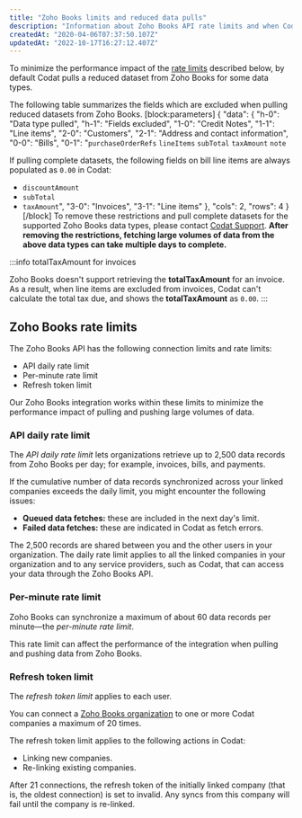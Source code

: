 ```yaml
---
title: "Zoho Books limits and reduced data pulls"
description: "Information about Zoho Books API rate limits and when Codat pulls reduced datasets."
createdAt: "2020-04-06T07:37:50.107Z"
updatedAt: "2022-10-17T16:27:12.407Z"
---
```


To minimize the performance impact of the [rate limits](https://docs.codat.io/docs/zoho-book-limits#zoho-books-rate-limits) described below, by default Codat pulls a reduced dataset from Zoho Books for some data types.

The following table summarizes the fields which are excluded when pulling reduced datasets from Zoho Books.
[block:parameters]
{
"data": {
"h-0": "Data type pulled",
"h-1": "Fields excluded",
"1-0": "Credit Notes",
"1-1": "Line items",
"2-0": "Customers",
"2-1": "Address and contact information",
"0-0": "Bills",
"0-1": "`purchaseOrderRefs`
`lineItems`
`subTotal`
`taxAmount`
`note`

If pulling complete datasets, the following fields on bill line items are always populated as `0.00` in Codat:

- `discountAmount`
- `subTotal`
- `taxAmount`",
  "3-0": "Invoices",
  "3-1": "Line items"
  },
  "cols": 2,
  "rows": 4
  }
  [/block]
  To remove these restrictions and pull complete datasets for the supported Zoho Books data types, please contact [Codat Support](mailto:support@codat.io). **After removing the restrictions, fetching large volumes of data from the above data types can take multiple days to complete.**

:::info totalTaxAmount for invoices

Zoho Books doesn't support retrieving the **totalTaxAmount** for an invoice. As a result, when line items are excluded from invoices, Codat can't calculate the total tax due, and shows the **totalTaxAmount** as `0.00`.
:::

## Zoho Books rate limits

The Zoho Books API has the following connection limits and rate limits:

- API daily rate limit
- Per-minute rate limit
- Refresh token limit

Our Zoho Books integration works within these limits to minimize the performance impact of pulling and pushing large volumes of data.

### API daily rate limit

The _API daily rate limit_ lets organizations retrieve up to 2,500 data records from Zoho Books per day; for example, invoices, bills, and payments.

If the cumulative number of data records synchronized across your linked companies exceeds the daily limit, you might encounter the following issues:

- **Queued data fetches:** these are included in the next day's limit.
- **Failed data fetches:** these are indicated in Codat as fetch errors.

The 2,500 records are shared between you and the other users in your organization. The daily rate limit applies to all the linked companies in your organization and to any service providers, such as Codat, that can access your data through the Zoho Books API.

### Per-minute rate limit

Zoho Books can synchronize a maximum of about 60 data records per minute—the _per-minute rate limit_.

This rate limit can affect the performance of the integration when pulling and pushing data from Zoho Books.

### Refresh token limit

The _refresh token limit_ applies to each user.

You can connect a [Zoho Books organization](https://www.zoho.com/uk/books/help/settings/organization-profile.html) to one or more Codat companies a maximum of 20 times.

The refresh token limit applies to the following actions in Codat:

- Linking new companies.
- Re-linking existing companies.

After 21 connections, the refresh token of the initially linked company (that is, the oldest connection) is set to invalid. Any syncs from this company will fail until the company is re-linked.
